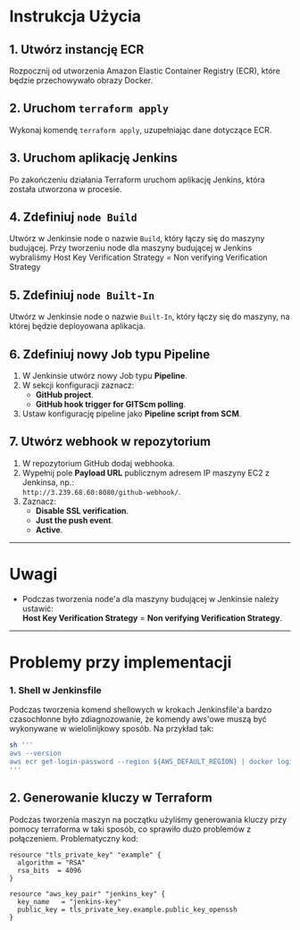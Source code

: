 # Instrukcja Użycia

## 1. Utwórz instancję ECR
Rozpocznij od utworzenia Amazon Elastic Container Registry (ECR), które będzie przechowywało obrazy Docker.


## 2. Uruchom `terraform apply`
Wykonaj komendę `terraform apply`, uzupełniając dane dotyczące ECR.


## 3. Uruchom aplikację Jenkins
Po zakończeniu działania Terraform uruchom aplikację Jenkins, która została utworzona w procesie.


## 4. Zdefiniuj `node Build`
Utwórz w Jenkinsie node o nazwie `Build`, który łączy się do maszyny budującej.
Przy tworzeniu node dla maszyny budującej w Jenkins wybraliśmy
Host Key Verification Strategy = Non verifying Verification Strategy

## 5. Zdefiniuj `node Built-In`
Utwórz w Jenkinsie node o nazwie `Built-In`, który łączy się do maszyny, na której będzie deployowana aplikacja.


## 6. Zdefiniuj nowy Job typu Pipeline
1. W Jenkinsie utwórz nowy Job typu **Pipeline**.
2. W sekcji konfiguracji zaznacz:
   - **GitHub project**.
   - **GitHub hook trigger for GITScm polling**.
3. Ustaw konfigurację pipeline jako **Pipeline script from SCM**.


## 7. Utwórz webhook w repozytorium
1. W repozytorium GitHub dodaj webhooka.
2. Wypełnij pole **Payload URL** publicznym adresem IP maszyny EC2 z Jenkinsa, np.:  
   `http://3.239.68.60:8080/github-webhook/`.
3. Zaznacz:
   - **Disable SSL verification**.
   - **Just the push event**.
   - **Active**.

---

# Uwagi

- Podczas tworzenia node'a dla maszyny budującej w Jenkinsie należy ustawić:  
  **Host Key Verification Strategy** = **Non verifying Verification Strategy**.

---

# Problemy przy implementacji

### 1. Shell w Jenkinsfile
Podczas tworzenia komend shellowych w krokach Jenkinsfile'a bardzo czasochłonne było zdiagnozowanie, że komendy aws'owe muszą być wykonywane w wielolinijkowy sposób. Na przykład tak:

```bash
sh '''
aws --version
aws ecr get-login-password --region ${AWS_DEFAULT_REGION} | docker login --username AWS --password-stdin ${AWS_REPO_USER_ID}.dkr.ecr.${AWS_DEFAULT_REGION}.amazonaws.com
'''
```
## 2. Generowanie kluczy w Terraform

Podczas tworzenia maszyn na początku użyliśmy generowania kluczy przy pomocy terraforma w taki sposób, co sprawiło dużo problemów z połączeniem. Problematyczny kod:

```hcl
resource "tls_private_key" "example" {
  algorithm = "RSA"
  rsa_bits  = 4096
}

resource "aws_key_pair" "jenkins_key" {
  key_name   = "jenkins-key"
  public_key = tls_private_key.example.public_key_openssh
}
